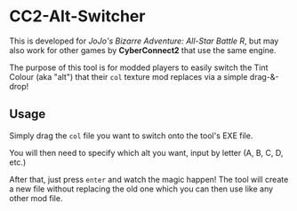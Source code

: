 # CC2-Alt-Switcher
This is developed for *JoJo's Bizarre Adventure: All-Star Battle R*, but may also work for other games by **CyberConnect2** that use the same engine.

The purpose of this tool is for modded players to easily switch the Tint Colour (aka "alt") that their `col` texture mod replaces via a simple drag-&-drop!

## Usage
Simply drag the `col` file you want to switch onto the tool's EXE file.

You will then need to specify which alt you want, input by letter (A, B, C, D, etc.)

After that, just press `enter` and watch the magic happen! The tool will create a new file without replacing the old one which you can then use like any other mod file.
